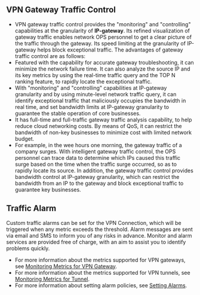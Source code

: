 
## VPN Gateway Traffic Control
- VPN gateway traffic control provides the "monitoring" and "controlling" capabilities at the granularity of **IP-gateway**. Its refined visualization of gateway traffic enables network OPS personnel to get a clear picture of the traffic through the gateway. Its speed limiting at the granularity of IP-gateway helps block exceptional traffic.
The advantages of gateway traffic control are as follows:
 - Featured with the capability for accurate gateway troubleshooting, it can minimize the network failure time. It can also analyze the source IP and its key metrics by using the real-time traffic query and the TOP N ranking feature, to rapidly locate the exceptional traffic.
 - With "monitoring" and "controlling" capabilities at IP-gateway granularity and by using minute-level network traffic query, it can identify exceptional traffic that maliciously occupies the bandwidth in real time, and set bandwidth limits at IP-gateway granularity to guarantee the stable operation of core businesses.
 - It has full-time and full-traffic gateway traffic analysis capability, to help reduce cloud networking costs. By means of QoS, it can restrict the bandwidth of non-key businesses to minimize cost with limited network budget.
- For example, in the wee hours one morning, the gateway traffic of a company surges. With intelligent gateway traffic control, the OPS personnel can trace data to determine which IPs caused this traffic surge based on the time when the traffic surge occurred, so as to rapidly locate its source. In addition, the gateway traffic control provides bandwidth control at IP-gateway granularity, which can restrict the bandwidth from an IP to the gateway and block exceptional traffic to guarantee key businesses.

## Traffic Alarm
Custom traffic alarms can be set for the VPN Connection, which will be triggered when any metric exceeds the threshold. Alarm messages are sent via email and SMS to inform you of any risks in advance. Monitor and alarm services are provided free of charge, with an aim to assist you to identify problems quickly.
- For more information about the metrics supported for VPN gateways, see [Monitoring Metrics for VPN Gateway](/document/product/248/12226).
- For more information about the metrics supported for VPN tunnels, see [Monitoring Metrics for Tunnel](/document/product/248/12225).
- For more information about setting alarm policies, see [Setting Alarms](/document/product/554/18998).


